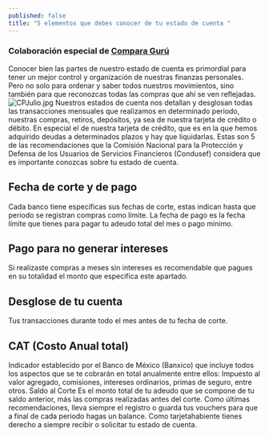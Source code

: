 ```yaml
---
published: false
title: "5 elementos que debes conocer de tu estado de cuenta "
---
```


### Colaboración especial de [Compara Gurú](http://www.comparaguru.com/tarjetas-de-credito/promociones)
Conocer bien las partes de nuestro estado de cuenta es primordial para tener un mejor control y organización de nuestras finanzas personales.
Pero no solo para ordenar y saber todos nuestros movimientos, sino también para que reconozcas todas las compras que ahí se ven reflejadas.
![CPJulio.jpg]({{site.baseurl}}/img/CPJulio.jpg)
Nuestros estados de cuenta nos detallan y desglosan  todas las transacciones mensuales que realizamos en  determinado periodo, nuestras compras, retiros, depósitos, ya sea de nuestra tarjeta de crédito o débito.
En especial el de nuestra tarjeta de crédito, que es en la que hemos adquirido deudas a determinados plazos y hay que liquidarlas. 
Estas son 5 de las recomendaciones que la Comisión Nacional para la Protección y Defensa de los Usuarios de Servicios Financieros (Condusef)  considera que es importante conozcas sobre tu estado de cuenta. 
## Fecha de corte y de pago
Cada banco tiene específicas sus fechas de corte, estas indican hasta que periodo se registran compras como límite.
La fecha de pago es  la fecha límite que  tienes para pagar tu adeudo total del mes  o pago mínimo.
## Pago para no generar intereses
Si realizaste compras  a meses sin intereses es recomendable que pagues en su totalidad el monto que especifica este apartado. 
## Desglose de tu cuenta
Tus transacciones durante todo el mes antes de tu fecha de corte.
## CAT (Costo Anual total) 
Indicador establecido por el Banco de México (Banxico)  que incluye todos los aspectos  que  se te cobrarán en total anualmente entre ellos: Impuesto al valor agregado, comisiones, intereses ordinarios, primas de seguro, entre otros.
Saldo al Corte
Es el monto total de tu adeudo que se compone de tu saldo anterior, más las compras realizadas antes del corte. 
Como últimas recomendaciones, lleva siempre el registro o guarda tus vouchers para que a final de cada periodo hagas un balance. 
Como tarjetahabiente tienes derecho a siempre recibir o solicitar tu estado de cuenta.